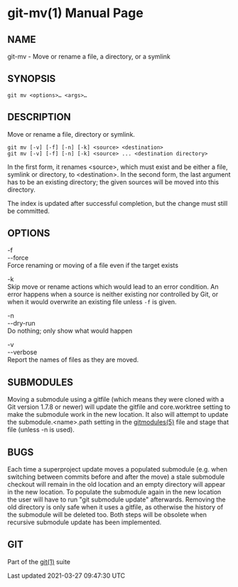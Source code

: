 git-mv(1) Manual Page
=====================

NAME
----

git-mv - Move or rename a file, a directory, or a symlink

SYNOPSIS
--------

    git mv <options>…​ <args>…​

DESCRIPTION
-----------

Move or rename a file, directory or symlink.

    git mv [-v] [-f] [-n] [-k] <source> <destination>
    git mv [-v] [-f] [-n] [-k] <source> ... <destination directory>

In the first form, it renames &lt;source&gt;, which must exist and be either a file, symlink or directory, to &lt;destination&gt;. In the second form, the last argument has to be an existing directory; the given sources will be moved into this directory.

The index is updated after successful completion, but the change must still be committed.

OPTIONS
-------

-f  
--force  
Force renaming or moving of a file even if the target exists

-k  
Skip move or rename actions which would lead to an error condition. An error happens when a source is neither existing nor controlled by Git, or when it would overwrite an existing file unless `-f` is given.

-n  
--dry-run  
Do nothing; only show what would happen

-v  
--verbose  
Report the names of files as they are moved.

SUBMODULES
----------

Moving a submodule using a gitfile (which means they were cloned with a Git version 1.7.8 or newer) will update the gitfile and core.worktree setting to make the submodule work in the new location. It also will attempt to update the submodule.&lt;name&gt;.path setting in the [gitmodules(5)](gitmodules.html) file and stage that file (unless -n is used).

BUGS
----

Each time a superproject update moves a populated submodule (e.g. when switching between commits before and after the move) a stale submodule checkout will remain in the old location and an empty directory will appear in the new location. To populate the submodule again in the new location the user will have to run "git submodule update" afterwards. Removing the old directory is only safe when it uses a gitfile, as otherwise the history of the submodule will be deleted too. Both steps will be obsolete when recursive submodule update has been implemented.

GIT
---

Part of the [git(1)](git.html) suite

Last updated 2021-03-27 09:47:30 UTC
